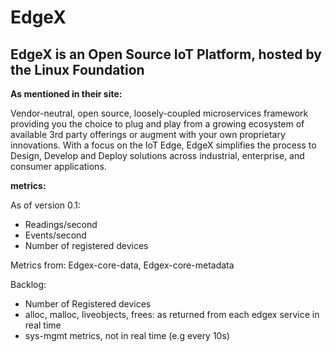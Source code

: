 
# EdgeX 

## EdgeX is an Open Source IoT Platform, hosted by the Linux Foundation 

**As mentioned in their site:**

Vendor-neutral, open source, loosely-coupled microservices framework providing you the choice to plug and play from a growing ecosystem of available 3rd party offerings or augment with your own proprietary innovations. With a focus on the IoT Edge, EdgeX simplifies the process to Design, Develop and Deploy solutions across industrial, enterprise, and consumer applications.

**metrics:**

As of version 0.1:

- Readings/second
- Events/second
- Number of registered devices

Metrics from: Edgex-core-data, Edgex-core-metadata


Backlog:

- Number of Registered devices
- alloc, malloc, liveobjects, frees: as returned from each edgex service in real time
- sys-mgmt metrics, not in real time (e.g every 10s)


